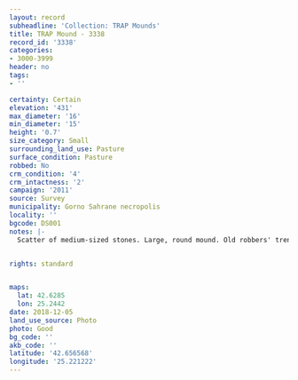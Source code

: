 ```yaml
---
layout: record
subheadline: 'Collection: TRAP Mounds'
title: TRAP Mound - 3338
record_id: '3338'
categories:
- 3000-3999
header: no
tags:
- ''

certainty: Certain
elevation: '431'
max_diameter: '16'
min_diameter: '15'
height: '0.7'
size_category: Small
surrounding_land_use: Pasture
surface_condition: Pasture
robbed: No
crm_condition: '4'
crm_intactness: '2'
campaign: '2011'
source: Survey
municipality: Gorno Sahrane necropolis
locality: ''
bgcode: DS001
notes: |-
  Scatter of medium-sized stones. Large, round mound. Old robbers' trench's.


rights: standard


maps:
  lat: 42.6285
  lon: 25.2442
date: 2018-12-05
land_use_source: Photo
photo: Good
bg_code: ''
akb_code: ''
latitude: '42.656568'
longitude: '25.221222'
---
```

